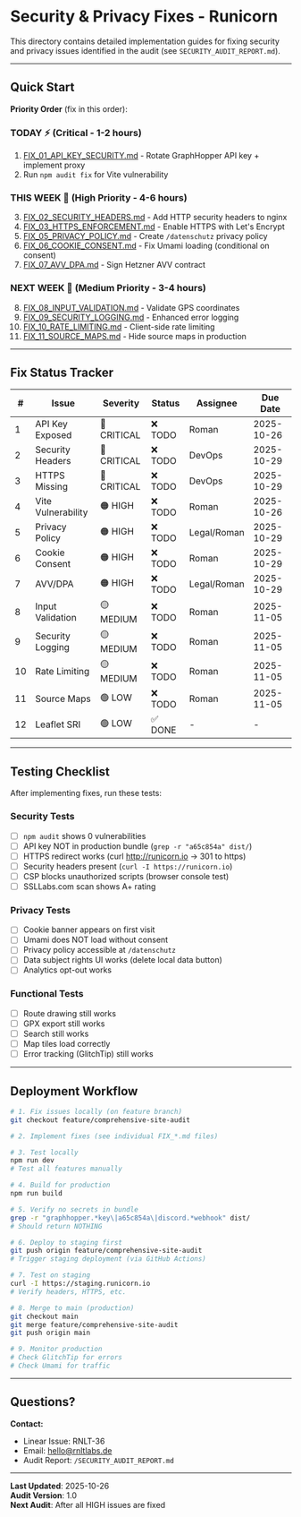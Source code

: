 # Security & Privacy Fixes - Runicorn

This directory contains detailed implementation guides for fixing security and privacy issues identified in the audit (see `SECURITY_AUDIT_REPORT.md`).

---

## Quick Start

**Priority Order** (fix in this order):

### TODAY ⚡ (Critical - 1-2 hours)
1. [FIX_01_API_KEY_SECURITY.md](./FIX_01_API_KEY_SECURITY.md) - Rotate GraphHopper API key + implement proxy
2. Run `npm audit fix` for Vite vulnerability

### THIS WEEK 📅 (High Priority - 4-6 hours)
3. [FIX_02_SECURITY_HEADERS.md](./FIX_02_SECURITY_HEADERS.md) - Add HTTP security headers to nginx
4. [FIX_03_HTTPS_ENFORCEMENT.md](./FIX_03_HTTPS_ENFORCEMENT.md) - Enable HTTPS with Let's Encrypt
5. [FIX_05_PRIVACY_POLICY.md](./FIX_05_PRIVACY_POLICY.md) - Create `/datenschutz` privacy policy
6. [FIX_06_COOKIE_CONSENT.md](./FIX_06_COOKIE_CONSENT.md) - Fix Umami loading (conditional on consent)
7. [FIX_07_AVV_DPA.md](./FIX_07_AVV_DPA.md) - Sign Hetzner AVV contract

### NEXT WEEK 🔧 (Medium Priority - 3-4 hours)
8. [FIX_08_INPUT_VALIDATION.md](./FIX_08_INPUT_VALIDATION.md) - Validate GPS coordinates
9. [FIX_09_SECURITY_LOGGING.md](./FIX_09_SECURITY_LOGGING.md) - Enhanced error logging
10. [FIX_10_RATE_LIMITING.md](./FIX_10_RATE_LIMITING.md) - Client-side rate limiting
11. [FIX_11_SOURCE_MAPS.md](./FIX_11_SOURCE_MAPS.md) - Hide source maps in production

---

## Fix Status Tracker

| # | Issue | Severity | Status | Assignee | Due Date |
|---|-------|----------|--------|----------|----------|
| 1 | API Key Exposed | 🔴 CRITICAL | ❌ TODO | Roman | 2025-10-26 |
| 2 | Security Headers | 🔴 CRITICAL | ❌ TODO | DevOps | 2025-10-29 |
| 3 | HTTPS Missing | 🔴 CRITICAL | ❌ TODO | DevOps | 2025-10-29 |
| 4 | Vite Vulnerability | 🟠 HIGH | ❌ TODO | Roman | 2025-10-26 |
| 5 | Privacy Policy | 🟠 HIGH | ❌ TODO | Legal/Roman | 2025-10-29 |
| 6 | Cookie Consent | 🟠 HIGH | ❌ TODO | Roman | 2025-10-29 |
| 7 | AVV/DPA | 🟠 HIGH | ❌ TODO | Legal/Roman | 2025-10-29 |
| 8 | Input Validation | 🟡 MEDIUM | ❌ TODO | Roman | 2025-11-05 |
| 9 | Security Logging | 🟡 MEDIUM | ❌ TODO | Roman | 2025-11-05 |
| 10 | Rate Limiting | 🟡 MEDIUM | ❌ TODO | Roman | 2025-11-05 |
| 11 | Source Maps | 🟢 LOW | ❌ TODO | Roman | 2025-11-05 |
| 12 | Leaflet SRI | 🟢 LOW | ✅ DONE | - | - |

---

## Testing Checklist

After implementing fixes, run these tests:

### Security Tests
- [ ] `npm audit` shows 0 vulnerabilities
- [ ] API key NOT in production bundle (`grep -r "a65c854a" dist/`)
- [ ] HTTPS redirect works (curl http://runicorn.io → 301 to https)
- [ ] Security headers present (`curl -I https://runicorn.io`)
- [ ] CSP blocks unauthorized scripts (browser console test)
- [ ] SSLLabs.com scan shows A+ rating

### Privacy Tests
- [ ] Cookie banner appears on first visit
- [ ] Umami does NOT load without consent
- [ ] Privacy policy accessible at `/datenschutz`
- [ ] Data subject rights UI works (delete local data button)
- [ ] Analytics opt-out works

### Functional Tests
- [ ] Route drawing still works
- [ ] GPX export still works
- [ ] Search still works
- [ ] Map tiles load correctly
- [ ] Error tracking (GlitchTip) still works

---

## Deployment Workflow

```bash
# 1. Fix issues locally (on feature branch)
git checkout feature/comprehensive-site-audit

# 2. Implement fixes (see individual FIX_*.md files)

# 3. Test locally
npm run dev
# Test all features manually

# 4. Build for production
npm run build

# 5. Verify no secrets in bundle
grep -r "graphhopper.*key\|a65c854a\|discord.*webhook" dist/
# Should return NOTHING

# 6. Deploy to staging first
git push origin feature/comprehensive-site-audit
# Trigger staging deployment (via GitHub Actions)

# 7. Test on staging
curl -I https://staging.runicorn.io
# Verify headers, HTTPS, etc.

# 8. Merge to main (production)
git checkout main
git merge feature/comprehensive-site-audit
git push origin main

# 9. Monitor production
# Check GlitchTip for errors
# Check Umami for traffic
```

---

## Questions?

**Contact:**
- Linear Issue: RNLT-36
- Email: hello@rnltlabs.de
- Audit Report: `/SECURITY_AUDIT_REPORT.md`

---

**Last Updated**: 2025-10-26  
**Audit Version**: 1.0  
**Next Audit**: After all HIGH issues are fixed

